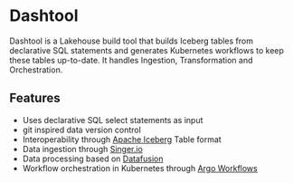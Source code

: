 # Dashtool

Dashtool is a Lakehouse build tool that builds Iceberg tables from declarative SQL statements and generates Kubernetes workflows to keep these tables up-to-date.
It handles Ingestion, Transformation and Orchestration.

## Features

- Uses declarative SQL select statements as input
- git inspired data version control
- Interoperability through [Apache Iceberg](https://iceberg.apache.org/) Table format
- Data ingestion through [Singer.io](https://www.singer.io/)
- Data processing based on [Datafusion](https://arrow.apache.org/datafusion/)
- Workflow orchestration in Kubernetes through [Argo Workflows](https://argoproj.github.io/workflows/)
